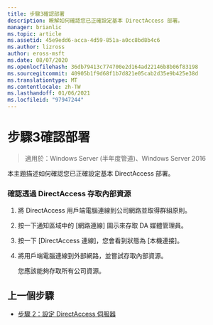 ```yaml
---
title: 步驟3確認部署
description: 瞭解如何確認您已正確設定基本 DirectAccess 部署。
manager: brianlic
ms.topic: article
ms.assetid: 45e9edd6-acca-4d59-851a-a0cc8bd8b4c6
ms.author: lizross
author: eross-msft
ms.date: 08/07/2020
ms.openlocfilehash: 36db79413c774700e2d164ad22146b8b06f83198
ms.sourcegitcommit: 40905b1f9d68f1b7d821e05cab2d35e9b425e38d
ms.translationtype: MT
ms.contentlocale: zh-TW
ms.lasthandoff: 01/06/2021
ms.locfileid: "97947244"
---
```

# <a name="step-3-verify-deployments"></a>步驟3確認部署

>適用於：Windows Server (半年度管道)、Windows Server 2016

本主題描述如何確認您已正確設定基本 DirectAccess 部署。

### <a name="to-verify-access-to-internal-resources-through-directaccess"></a>確認透過 DirectAccess 存取內部資源

1.  將 DirectAccess 用戶端電腦連線到公司網路並取得群組原則。

2.  按一下通知區域中的 [網路連線] 圖示來存取 DA 媒體管理員。

3.  按一下 [DirectAccess 連線]，您會看到狀態為 [本機連接]。

4.  將用戶端電腦連線到外部網路，並嘗試存取內部資源。

    您應該能夠存取所有公司資源。

## <a name="previous-step"></a><a name="BKMK_Links"></a>上一個步驟

-   [步驟 2：設定 DirectAccess 伺服器](da-basic-configure-s2-server.md)



